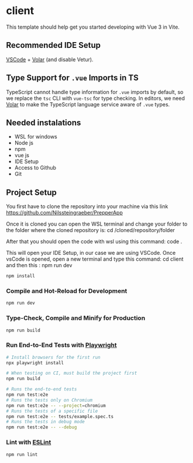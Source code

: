 # client

This template should help get you started developing with Vue 3 in Vite.

## Recommended IDE Setup

[VSCode](https://code.visualstudio.com/) + [Volar](https://marketplace.visualstudio.com/items?itemName=Vue.volar) (and disable Vetur).

## Type Support for `.vue` Imports in TS

TypeScript cannot handle type information for `.vue` imports by default, so we replace the `tsc` CLI with `vue-tsc` for type checking. In editors, we need [Volar](https://marketplace.visualstudio.com/items?itemName=Vue.volar) to make the TypeScript language service aware of `.vue` types.

## Needed instalations 
- WSL for windows
- Node js
- npm
- vue js
- IDE Setup 
- Access to Github 
- Git

## Project Setup
You first have to clone the repository into your machine via this link https://github.com/Nilssteingraeber/PrepperApp

Once it is cloned you can open the WSL terminal and change your folder to the folder where the cloned repository is:
cd /cloned/repository/folder

After that you should open the code with wsl using this command:
code . 

This will open your IDE Setup, in our case we are using VSCode. Once vsCode is opened, open a new terminal and type this command:
cd client 
and then this :
npm run dev 


```sh
npm install
```

### Compile and Hot-Reload for Development

```sh
npm run dev
```

### Type-Check, Compile and Minify for Production

```sh
npm run build
```

### Run End-to-End Tests with [Playwright](https://playwright.dev)

```sh
# Install browsers for the first run
npx playwright install

# When testing on CI, must build the project first
npm run build

# Runs the end-to-end tests
npm run test:e2e
# Runs the tests only on Chromium
npm run test:e2e -- --project=chromium
# Runs the tests of a specific file
npm run test:e2e -- tests/example.spec.ts
# Runs the tests in debug mode
npm run test:e2e -- --debug
```

### Lint with [ESLint](https://eslint.org/)

```sh
npm run lint
```
